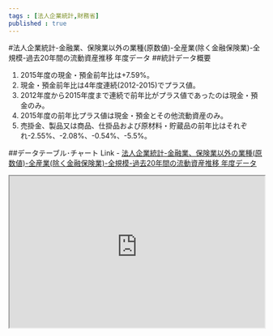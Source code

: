 ```yaml
--- 
tags : [法人企業統計,財務省] 
published : true
---
```

#法人企業統計-金融業、保険業以外の業種(原数値)-全産業(除く金融保険業)-全規模-過去20年間の流動資産推移 年度データ
##統計データ概要
1. 2015年度の現金・預金前年比は+7.59%。
1. 現金・預金前年比は4年度連続(2012-2015)でプラス値。
1. 2012年度から2015年度まで連続で前年比がプラス値であったのは現金・預金のみ。
1. 2015年度の前年比プラス値は現金・預金とその他流動資産のみ。
1. 売掛金、製品又は商品、仕掛品および原材料・貯蔵品の前年比はそれぞれ-2.55%、-2.08%、-0.54%、-5.5%。


##データテーブル･チャート
Link - [法人企業統計-金融業、保険業以外の業種(原数値)-全産業(除く金融保険業)-全規模-過去20年間の流動資産推移 年度データ](http://knowledgevault.saecanet.com/charts/am-consulting.co.jp-2016-09-04-01-09-47.html)

<iframe src="http://knowledgevault.saecanet.com/charts/am-consulting.co.jp-2016-09-04-01-09-47.html" width="100%" height="300px"></iframe>
